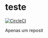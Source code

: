 # teste

[![CircleCI](https://dl.circleci.com/status-badge/img/gh/llucasbrandao/teste/tree/main.svg?style=svg)](https://dl.circleci.com/status-badge/redirect/gh/llucasbrandao/teste/tree/main)

Apenas um reposit
